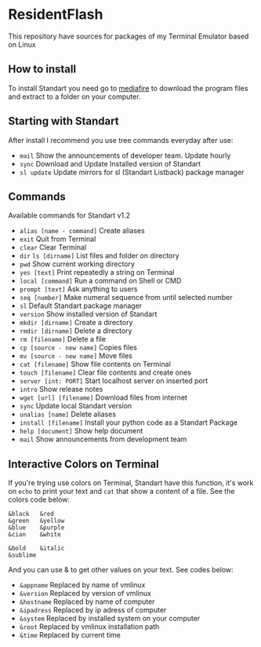 # ResidentFlash
This repository have sources for packages of my Terminal Emulator based on Linux

## How to install
To install Standart you need go to [mediafire](https://www.mediafire.com/file/l1mlcwh5qj5k213/Standart-1.1.zip/file) to download the program files and extract to a folder on your computer.

## Starting with Standart 
After install I recommend you use tree commands everyday after use:

- `mail` Show the announcements of developer team. Update hourly
- `sync` Download and Update Installed version of Standart
- `sl update` Update mirrors for sl (Standart Listback) package manager

## Commands
Available commands for Standart v1.2

- `alias [name - command]` Create aliases
- `exit` Quit from Terminal
- `clear` Clear Terminal 
- `dir` `ls [dirname]` List files and folder on directory
- `pwd` Show current working directory
- `yes [text]` Print repeatedly a string on Terminal
- `local [command]` Run a command on Shell or CMD
- `prompt [text]` Ask anything to users
- `seq [number]` Make numeral sequence from until selected number
- `sl` Default Standart package manager
- `version` Show installed version of Standart
- `mkdir [dirname]` Create a directory
- `rmdir [dirname]` Delete a directory
- `rm [filename]` Delete a file
- `cp [source - new name]` Copies files 
- `mv [source - new name]` Move files
- `cat [filename]` Show file contents on Terminal
- `touch [filename]` Clear file contents and create ones
- `server [int: PORT]` Start localhost server on inserted port
- `intro` Show release notes
- `wget [url] [filename]` Download files from internet
- `sync` Update local Standart version
- `unalias [name]` Delete aliases
- `install [filename]` Install your python code as a Standart Package
- `help [document]` Show help document 
- `mail` Show announcements from development team

## Interactive Colors on Terminal
If you're trying use colors on Terminal, Standart have this function,
it's work on `echo` to print your text and `cat` that show a content of 
a file. See the colors code below:

```
&black	 &red		
&green	 &yellow
&blue    &purple
&cian    &white

&bold    &italic
&sublime
```
And you can use & to get other values on your text. See codes below:
- `&appname` Replaced by name of vmlinux
- `&version` Replaced by version of vmlinux
- `&hostname` Replaced by name of computer
- `&ipadress` Replaced by ip adress of computer
- `&system` Replaced by installed system on your computer
- `&root` Replaced by vmlinux installation path 
- `&time` Replaced by current time
